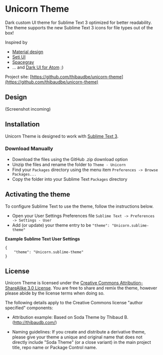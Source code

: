 # Unicorn Theme

Dark custom UI theme for Sublime Text 3 optimized for better readability.
The theme supports the new Sublime Text 3 icons for file types out of the box!

Inspired by 
* [Material design](https://packagecontrol.io/packages/Material%20Color%20Scheme) 
* [Seti UI](https://packagecontrol.io/packages/Seti_UI) 
* [Spacegray](https://packagecontrol.io/packages/Theme%20-%20Spacegray) 
* ... and [Dark UI for Atom](https://github.com/atom/one-dark-ui) ;)
 

Project site: [https://github.com/thibaudbe/unicorn-theme](https://github.com/thibaudbe/unicorn-theme)

## Design

(Screenshot incoming)

## Installation

Unicorn Theme is designed to work with [Sublime Text 3](http://www.sublimetext.com/3dev).

### Download Manually

* Download the files using the GitHub .zip download option
* Unzip the files and rename the folder to `Theme - Unicorn`
* Find your `Packages` directory using the menu item  `Preferences -> Browse Packages...`
* Copy the folder into your Sublime Text `Packages` directory

## Activating the theme

To configure Sublime Text to use the theme, follow the instructions below.

* Open your User Settings Preferences file `Sublime Text -> Preferences -> Settings - User`
* Add (or update) your theme entry to be `"theme": "Unicorn.sublime-theme"`

**Example Sublime Text User Settings**

    {
        "theme": "Unicorn.sublime-theme"
    }

## License

Unicorn Theme is licensed under the [Creative Commons Attribution-ShareAlike 3.0 License](http://creativecommons.org/licenses/by-sa/3.0/). You are free to share and remix the theme, however please abide by the license terms when doing so.

The following details apply to the Creative Commons license "author specified" components:

* Attribution example: Based on Soda Theme by Thibaud B. (http://thibaudb.com/)

* Naming guidelines: If you create and distribute a derivative theme, please give your theme a unique and original name that does not directly include "Soda Theme" (or a close variant) in the main project title, repo name or Package Control name.
